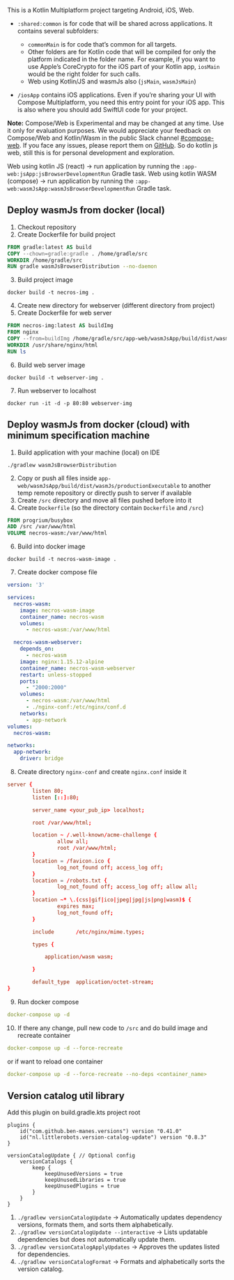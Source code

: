 This is a Kotlin Multiplatform project targeting Android, iOS, Web.

* `:shared:common` is for code that will be shared across applications.
  It contains several subfolders:
  - `commonMain` is for code that’s common for all targets.
  - Other folders are for Kotlin code that will be compiled for only the platform indicated in the folder name.
    For example, if you want to use Apple’s CoreCrypto for the iOS part of your Kotlin app,
    `iosMain` would be the right folder for such calls.
  - Web using Kotlin/JS and wasmJs also (`jsMain`, `wasmJsMain`)

* `/iosApp` contains iOS applications. Even if you’re sharing your UI with Compose Multiplatform, 
  you need this entry point for your iOS app. This is also where you should add SwiftUI code for your project.


**Note:** Compose/Web is Experimental and may be changed at any time. Use it only for evaluation purposes.
We would appreciate your feedback on Compose/Web and Kotlin/Wasm in the public Slack channel [#compose-web](https://slack-chats.kotlinlang.org/c/compose-web).
If you face any issues, please report them on [GitHub](https://github.com/JetBrains/compose-multiplatform/issues).
So do kotlin js web, still this is for personal development and exploration.

Web using kotlin JS (react) -> run application by running the `:app-web:jsApp:jsBrowserDevelopmentRun` Gradle task.
Web using kotlin WASM (compose) -> run application by running the `:app-web:wasmJsApp:wasmJsBrowserDevelopmentRun` Gradle task.

## Deploy wasmJs from docker (local)
1. Checkout repository
2. Create Dockerfile for build project
```Dockerfile
FROM gradle:latest AS build
COPY --chown=gradle:gradle . /home/gradle/src
WORKDIR /home/gradle/src
RUN gradle wasmJsBrowserDistribution --no-daemon
```
3. Build project image
```
docker build -t necros-img .
```
4. Create new directory for webserver (different directory from project)
5. Create Dockerfile for web server
```Dockerfile
FROM necros-img:latest AS buildImg
FROM nginx
COPY --from=buildImg /home/gradle/src/app-web/wasmJsApp/build/dist/wasmJs/productionExecutable /usr/share/nginx/html
WORKDIR /usr/share/nginx/html
RUN ls
```
6. Build web server image
```
docker build -t webserver-img .
```
7. Run webserver to localhost
```
docker run -it -d -p 80:80 webserver-img 
```

## Deploy wasmJs from docker (cloud) with minimum specification machine
1. Build application with your machine (local) on IDE
```agsl
./gradlew wasmJsBrowserDistribution
```
2. Copy or push all files inside `app-web/wasmJsApp/build/dist/wasmJs/productionExecutable` 
to another temp remote repository or directly push to server if available 
4. Create `/src` directory and move all files pushed before into it
5. Create `Dockerfile` (so the directory contain `Dockerfile` and `/src`)
```Dockerfile
FROM progrium/busybox
ADD /src /var/www/html
VOLUME necros-wasm:/var/www/html
```
6. Build into docker image
```
docker build -t necros-wasm-image .
```
7. Create docker compose file
```yml
version: '3'

services:
  necros-wasm:
    image: necros-wasm-image
    container_name: necros-wasm
    volumes:
      - necros-wasm:/var/www/html

  necros-wasm-webserver:
    depends_on:
      - necros-wasm
    image: nginx:1.15.12-alpine
    container_name: necros-wasm-webserver
    restart: unless-stopped
    ports:
      - "2000:2000"
    volumes:
      - necros-wasm:/var/www/html
      - ./nginx-conf:/etc/nginx/conf.d
    networks:
      - app-network
volumes:
  necros-wasm:

networks:
  app-network:
    driver: bridge
```
8. Create directory `nginx-conf` and create `nginx.conf` inside it
```conf
server {
        listen 80;
        listen [::]:80;

        server_name <your_pub_ip> localhost;

        root /var/www/html;

        location ~ /.well-known/acme-challenge {
                allow all;
                root /var/www/html;
        }
        location = /favicon.ico {
                log_not_found off; access_log off;
        }
        location = /robots.txt {
                log_not_found off; access_log off; allow all;
        }
        location ~* \.(css|gif|ico|jpeg|jpg|js|png|wasm)$ {
                expires max;
                log_not_found off;
        }

        include       /etc/nginx/mime.types;

        types {

            application/wasm wasm;

        }

        default_type  application/octet-stream;
}
```
9. Run docker compose
```yml
docker-compose up -d
```
10. If there any change, pull new code to `/src` and do build image and recreate container
```yml
docker-compose up -d --force-recreate
```
or if want to reload one container
```yml
docker-compose up -d --force-recreate --no-deps <container_name>
```

## Version catalog util library
Add this plugin on build.gradle.kts project root
```renderscript
plugins { 
    id("com.github.ben-manes.versions") version "0.41.0"
    id("nl.littlerobots.version-catalog-update") version "0.8.3"
}

versionCatalogUpdate { // Optional config
    versionCatalogs {
        keep {
            keepUnusedVersions = true
            keepUnusedLibraries = true
            keepUnusedPlugins = true
        }
    }
}
```
1. `./gradlew versionCatalogUpdate` → Automatically updates dependency versions, formats them, and sorts them alphabetically.
2. `./gradlew versionCatalogUpdate --interactive` → Lists updatable dependencies but does not automatically update them.
3. `./gradlew versionCatalogApplyUpdates` → Approves the updates listed for dependencies.
4. `./gradlew versionCatalogFormat` → Formats and alphabetically sorts the version catalog.